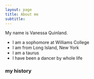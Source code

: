 ```yaml
---
layout: page
title: About me
subtitle: 
---
```


My name is Vanessa Quinland. 

- I am a sophomore at Williams College
- I am from Long Island, New York
- I am a taurus
- I have been a dancer by whole life

### my history

